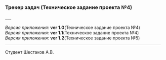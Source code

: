 <h3>Трекер задач (Техническое задание проекта №4)</h3>
___

*Версия приложения:* **ver 1.0**(Техническое задание проекта №4)<br>
*Версия приложения:* **ver 1.1**(Техническое задание проекта №4)<br>
*Версия приложения:* **ver 1.2**(Техническое задание проекта №5)
___
Студент Шестаков А.В.